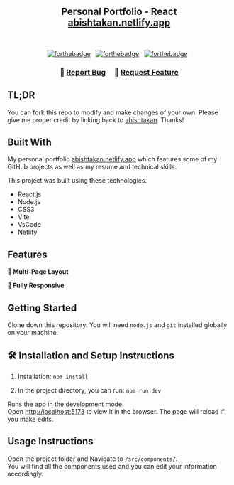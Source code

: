 <h2 align="center">
  Personal Portfolio - React<br/>
  <a href="https://abishtakan.netlify.app/" target="_blank">abishtakan.netlify.app</a>
</h2>


<br/>

<center>
  
[![forthebadge](https://forthebadge.com/images/badges/built-with-love.svg)](https://forthebadge.com) &nbsp;
[![forthebadge](https://forthebadge.com/images/badges/made-with-javascript.svg)](https://forthebadge.com) &nbsp;
[![forthebadge](https://forthebadge.com/images/badges/open-source.svg)](https://forthebadge.com) &nbsp;

</center>

<h3 align="center">
    🔹
    <a href="https://github.com/abishtakan/portfolio-react/issues">Report Bug</a> &nbsp; &nbsp;
    🔹
    <a href="https://github.com/abishtakan/portfolio-react/issues">Request Feature</a>
</h3>

## TL;DR

You can fork this repo to modify and make changes of your own. Please give me proper credit by linking back to [abishtakan](https://github.com/abishtakan/portfolio-react). Thanks!

## Built With

My personal portfolio <a href="https://abishtakan.netlify.app/" target="_blank">abishtakan.netlify.app</a> which features some of my GitHub projects as well as my resume and technical skills.<br/>

This project was built using these technologies.

- React.js
- Node.js
- CSS3
- Vite
- VsCode
- Netlify

## Features

**📖 Multi-Page Layout**

**📱 Fully Responsive**

## Getting Started

Clone down this repository. You will need `node.js` and `git` installed globally on your machine.

## 🛠 Installation and Setup Instructions

1. Installation: `npm install`

2. In the project directory, you can run: `npm run dev`

Runs the app in the development mode.\
Open [http://localhost:5173](http://localhost:5173) to view it in the browser.
The page will reload if you make edits.

## Usage Instructions

Open the project folder and Navigate to `/src/components/`. <br/>
You will find all the components used and you can edit your information accordingly.

